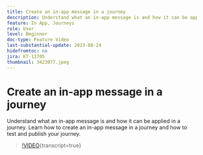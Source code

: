 ```yaml
---
title: Create an in-app message in a journey
description: Understand what an in-app message is and how it can be applied in a journey. Learn how to create an in-app message in a journey and how to test and publish your journey.
feature: In App, Journeys
role: User
level: Beginner
doc-type: Feature Video
last-substantial-update: 2023-08-24
hidefromtoc: no
jira: KT-13705
thumbnail: 3423077.jpeg
---
```


# Create an in-app message in a journey

Understand what an in-app message is and how it can be applied in a journey. Learn how to create an in-app message in a journey and how to test and publish your journey.

>[!VIDEO](https://video.tv.adobe.com/v/3423077/?learn=on){transcript=true}
